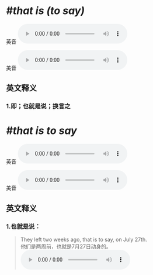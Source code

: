 # ***\#that is (to say)*** 
英音
<audio src="./media/that is (to say)1_AAC.aac" controls="controls"></audio>

美音
<audio src="./media/that is (to say)2_AAC.aac" controls="controls"></audio>



  

英文释义
---
### 1.**即；也就是说；换言之**  


# ***\#that is to say*** 
英音
<audio src="./media/that is to say1_AAC.aac" controls="controls"></audio>

美音
<audio src="./media/that is to say2_AAC.aac" controls="controls"></audio>



  

英文释义
---
### 1.**也就是说：**  

 > They left two weeks ago, that is to say, on July 27th.  
 > 他们是两周前，也就是7月27日动身的。    
<audio src="./media/say-10.aac" controls="controls"></audio>


